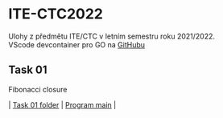 # ITE-CTC2022

Ulohy z předmětu ITE/CTC v letním semestru roku 2021/2022.  
VScode devcontainer pro GO na [GitHubu](https://github.com/microsoft/vscode-remote-try-go)

## Task 01
Fibonacci closure

|
[Task 01 folder](task01/)
|
[Program main](task01/main.go)
|

